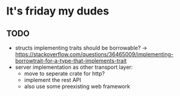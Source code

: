 # It's friday my dudes

## TODO

- structs implementing traits should be borrowable? -> <https://stackoverflow.com/questions/36465009/implementing-borrowtrait-for-a-type-that-implements-trait>
- server implementation as other transport layer:
  - move to seperate crate for http?
  - implement the rest API
  - also use some preexisting web framework
